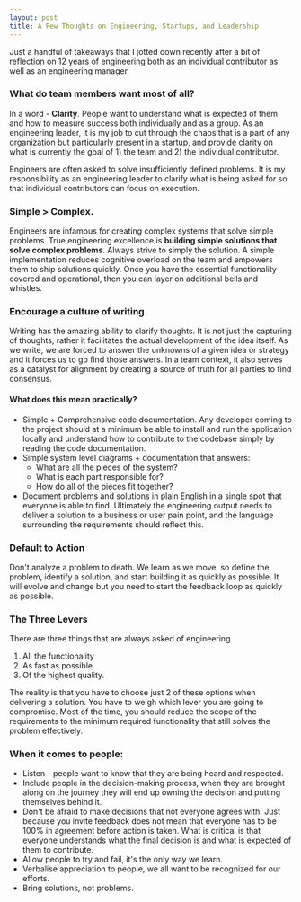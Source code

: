 ```yaml
---
layout: post
title: A Few Thoughts on Engineering, Startups, and Leadership
---
```


Just a handful of takeaways that I jotted down recently after a bit of reflection on 12 years of engineering both as an individual contributor as well as an engineering manager.

### What do team members want most of all?
In a word - **Clarity**. People want to understand what is expected of them and how to measure success both individually and as a group. As an engineering leader, it is my job to cut through the chaos that is a part of any organization but particularly present in a startup, and provide clarity on what is currently the goal of 1) the team and 2) the individual contributor. 

Engineers are often asked to solve insufficiently defined problems. It is my responsibility as an engineering leader to clarify what is being asked for so that individual contributors can focus on execution.

### Simple > Complex. 
Engineers are infamous for creating complex systems that solve simple problems. True engineering excellence is **building simple solutions that solve complex problems**. Always strive to simply the solution. A simple implementation reduces cognitive overload on the team and empowers them to ship solutions quickly. Once you have the essential functionality covered and operational, then you can layer on additional bells and whistles. 

### Encourage a culture of writing.
Writing has the amazing ability to clarify thoughts. It is not just the capturing of thoughts, rather it facilitates the actual development of the idea itself. As we write, we are forced to answer the unknowns of a given idea or strategy and it forces us to go find those answers. In a team context, it also serves as a catalyst for alignment by creating a source of truth for all parties to find consensus. 

#### What does this mean practically?
* Simple + Comprehensive code documentation. Any developer coming to the project should at a minimum be able to install and run the application locally and understand how to contribute to the codebase simply by reading the code documentation.
* Simple system level diagrams + documentation that answers:
  * What are all the pieces of the system?
  * What is each part responsible for?
  * How do all of the pieces fit together?
* Document problems and solutions in plain English in a single spot that everyone is able to find. Ultimately the engineering output needs to deliver a solution to a business or user pain point, and the language surrounding the requirements should reflect this.

### Default to Action
Don't analyze a problem to death. We learn as we move, so define the problem, identify a solution, and start building it as quickly as possible. It will evolve and change but you need to start the feedback loop as quickly as possible. 

### The Three Levers
There are three things that are always asked of engineering 
1) All the functionality
2) As fast as possible
3) Of the highest quality.

The reality is that you have to choose just 2 of these options when delivering a solution. You have to weigh which lever you are going to compromise. Most of the time, you should reduce the scope of the requirements to the minimum required functionality that still solves the problem effectively.

### When it comes to people:

* Listen - people want to know that they are being heard and respected.
* Include people in the decision-making process, when they are brought along on the journey they will end up owning the decision and putting themselves behind it.
* Don't be afraid to make decisions that not everyone agrees with. Just because you invite feedback does not mean that everyone has to be 100% in agreement before action is taken. What is critical is that everyone understands what the final decision is and what is expected of them to contribute.
* Allow people to try and fail, it's the only way we learn.
* Verbalise appreciation to people, we all want to be recognized for our efforts.
* Bring solutions, not problems. 
